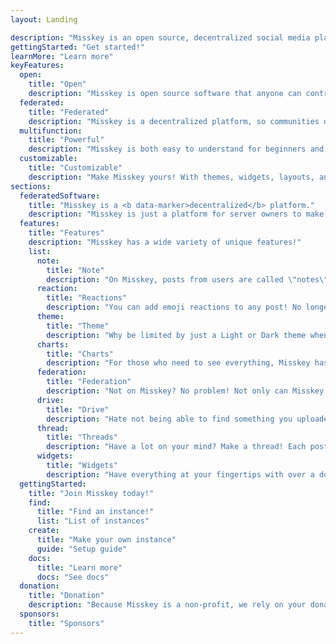 ```yaml
---
layout: Landing

description: "Misskey is an open source, decentralized social media platform that's free forever!"
gettingStarted: "Get started!"
learnMore: "Learn more"
keyFeatures:
  open:
    title: "Open"
    description: "Misskey is open source software that anyone can contribute to and everyone can use for free whenever and wherever."
  federated:
    title: "Federated"
    description: "Misskey is a decentralized platform, so communities on different instances can connect with each other."
  multifunction:
    title: "Powerful"
    description: "Misskey is both easy to understand for beginners and has powerful features for advanced users."
  customizable:
    title: "Customizable"
    description: "Make Misskey yours! With themes, widgets, layouts, and more, you make make Misskey just the way you like it."
sections:
  federatedSoftware:
    title: "Misskey is a <b data-marker>decentralized</b> platform."
    description: "Misskey is just a platform for server owners to make their own instances of Misskey, and they can all talk to each other! There's large instances for the masses, smaller ones for groups, fandoms, and subcultures, and even instances just for individuals and their friends. Want to have even more control? You can make your own instance on your server with relative ease, cutting ties from any large company who wants to spy on you and sell your data. Misskey is about community and sharing, not corporations and big tech. Have friends not on Misskey? No problem! Because Misskey is on the Fediverse (ActivityPub), you can interact with people on other platforms like Mastodon, PixelFed, PeerTube, and more!"
  features:
    title: "Features"
    description: "Misskey has a wide variety of unique features!"
    list:
      note:
        title: "Note"
        description: "On Misskey, posts from users are called \"notes\". Reply, quote, add custom emojis, animated text, content warnings, attach multiple images, videos, GIFs, audio clips, or anything else!"
      reaction:
        title: "Reactions"
        description: "You can add emoji reactions to any post! No longer are you bound by a like button, show everyone exactly how you feel with the tap of a button."
      theme:
        title: "Theme"
        description: "Why be limited by just a Light or Dark theme when you can change all the colors? Use Misskey's intuitive theming functions to make Misskey just how you like it."
      charts:
        title: "Charts"
        description: "For those who need to see everything, Misskey has powerful charts for both users and admins to see what exactly is going on in your instance in real time."
      federation:
        title: "Federation"
        description: "Not on Misskey? No problem! Not only can Misskey instances talk each other, but you can make friends with people on other networks like Mastodon and Pixelfed!"
      drive:
        title: "Drive"
        description: "Hate not being able to find something you uploaded? With Drive, you get managed and powerful cloud storage right in your social media!"
      thread:
        title: "Threads"
        description: "Have a lot on your mind? Make a thread! Each post can have up to 3,000 characters by default, and you can keep the conversation going for hours."
      widgets:
        title: "Widgets"
        description: "Have everything at your fingertips with over a dozen customizable widgets!"
  gettingStarted:
    title: "Join Misskey today!"
    find:
      title: "Find an instance!"
      list: "List of instances"
    create:
      title: "Make your own instance"
      guide: "Setup guide"
    docs:
      title: "Learn more"
      docs: "See docs"
  donation:
    title: "Donation"
    description: "Because Misskey is a non-profit, we rely on your donations to fund our development. If you like Misskey, please consider donating so that we can continue to make Misskey awesome for years to come!"
  sponsors:
    title: "Sponsors"
---
```


<style>
	.ai {
		display: none;
	}
	.screenshot.desktop {
		content: url("/screenshot-desktop-en.png");
	}
	.screenshot.mobile {
		content: url("/screenshot-mobile-en.png");
	}
	.widgets {
		content: url("/top-features-widgets-en.png");
	}
</style>
